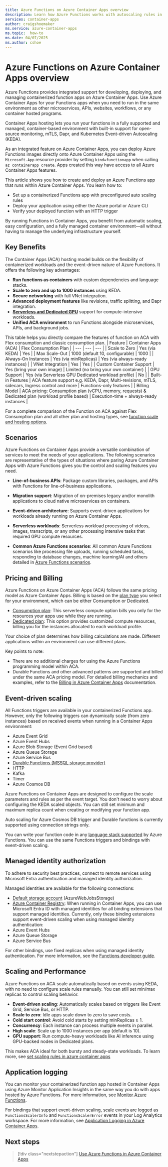 ```yaml
---
title: Azure Functions on Azure Container Apps overview
description: Learn how Azure Functions works with autoscaling rules in Azure Container Apps.
services: container-apps
author: craigshoemaker
ms.service: azure-container-apps
ms.topic:  how-to
ms.date: 04/07/2025
ms.author: cshoe
---
```


# Azure Functions on Azure Container Apps overview

Azure Functions provides integrated support for developing, deploying, and managing containerized function apps on Azure Container Apps. Use Azure Container Apps for your Functions apps when you need to run in the same environment as other microservices, APIs, websites, workflows, or any container hosted programs.

Container Apps hosting lets you run your functions in a fully supported and managed, container-based environment with built-in support for open-source monitoring, mTLS, Dapr, and Kubernetes Event-driven Autoscaling (KEDA).

As an integrated feature on Azure Container Apps,  you can  deploy Azure Functions images directly onto Azure Container Apps using the `Microsoft.App` resource provider by setting `kind=functionapp` when calling `az containerapp create`. Apps created this way have access to all Azure Container Apps features.

This article shows you how to create and deploy an Azure Functions app that runs within Azure Container Apps. You learn how to:

- Set up a containerized Functions app with preconfigured auto scaling rules
- Deploy your application using either the Azure portal or Azure CLI
- Verify your deployed function with an HTTP trigger

By running Functions in Container Apps, you benefit from automatic scaling, easy configuration, and a fully managed container environment—all without having to manage the underlying infrastructure yourself.

## Key Benefits
The Container Apps (ACA) hosting model builds on the flexibility of containerized workloads and the event-driven nature of Azure Functions. It offers the following key advantages:
- **Run functions as containers** with custom dependencies and language stacks.
- **Scale to zero and up to 1000 instances** using KEDA.
- **Secure networking** with full VNet integration.
- **Advanced deployment features** like revisions, traffic splitting, and Dapr integration.
- **[Serverless and Dedicated GPU](../container-apps/gpu-serverless-overview.md)** support for compute-intensive workloads.
- **Unified ACA environment** to run Functions alongside microservices, APIs, and background jobs.

This table helps you directly compare the features of function on ACA with Flex consumption and classic consumption plan.
| Feature |	Container Apps (ACA) | Flex Consumption Plan |
| --- | --- | --- |
| Scale to Zero |	Yes (via KEDA) | Yes |
| Max Scale-Out | 1000 (default 10, configurable) |	1000 |
| Always-On Instances |	Yes (via minReplicas) |	Yes (via always-ready instances) |
| VNet Integration |	Yes |	Yes |
| Custom Container Support | Yes (bring your own image) |	Limited (no bring your own container) |
| GPU Support | Yes (via Serverless GPU Dedicated workload profile) | No |
| Built-in Features |	ACA feature support e.g. KEDA, Dapr, Multi-revisions, mTLS, sidecars, Ingress control and more |	Functions-only features |
| Billing Model |	ACA pricing: Consumption plan (vCPU, memory, requests) & Dedicated plan (workload profile based) |	Execution-time + always-ready instances |

For a complete comparison of the Function on ACA against Flex Consumption plan and all other plan and hosting types, see [function scale and hosting options](../azure-functions/functions-scale.md).

## Scenarios

Azure Functions on Container Apps provide a versatile combination of services to meet the needs of your applications. The following scenarios are representative of the types of situations where paring Azure Container Apps with Azure Functions gives you the control and scaling features you need.

- **Line-of-business APIs**: Package custom libraries, packages, and APIs with Functions for line-of-business applications.

- **Migration support**: Migration of on-premises legacy and/or monolith applications to cloud native microservices on containers.

- **Event-driven architecture**: Supports event-driven applications for workloads already running on Azure Container Apps.

- **Serverless workloads**: Serverless workload processing of videos, images, transcripts, or any other processing intensive tasks that required  GPU compute resources.

- **Common Azure Functions scenarios**: All common Azure Functions scenarios like processing file uploads, running scheduled tasks, responding to database changes, machine learning/AI and others detailed in [Azure Functions scenarios](/azure/azure-functions/functions-scenarios?pivots=programming-language-csharp).

## Pricing and Billing
Azure Functions on Azure Container Apps (ACA) follows the same pricing model as Azure Container Apps. Billing is based on the [plan type](../container-apps/plans.md) you select for your environment, which can be either Consumption or Dedicated.
- [Consumption plan](..//container-apps/billing.md#consumption-plan): This serverless compute option bills you only for the resources your apps use while they are running.
- [Dedicated plan](../container-apps/billing.md#consumption-dedicated): This option provides customized compute resources, billing you for the instances allocated to each workload profile.

Your choice of plan determines how billing calculations are made. Different applications within an environment can use different plans.

Key points to note:
- There are no additional charges for using the Azure Functions programming model within ACA.
- Durable Functions and other advanced patterns are supported and billed under the same ACA pricing model.
For detailed billing mechanics and examples, refer to the [Billing in Azure Container Apps](../container-apps/billing.md) documentation.

## Event-driven scaling

All Functions triggers are available in your containerized Functions app. However, only the following triggers can dynamically scale (from zero instances) based on received events when running in a Container Apps environment:

- Azure Event Grid
- Azure Event Hubs
- Azure Blob Storage (Event Grid based)
- Azure Queue Storage
- Azure Service Bus
- [Durable Functions (MSSQL storage provider)](../azure-functions/durable/durable-functions-mssql-container-apps-hosting.md)
- HTTP
- Kafka
- Timer
- Azure Cosmos DB

Azure Functions on Container Apps are designed to configure the scale parameters and rules as per the event target. You don't need to worry about configuring the KEDA scaled objects. You can still set minimum and maximum replica count when creating or modifying your function app.

Auto scaling for Azure Cosmos DB trigger and Durable functions is currently supported using connection strings only.

You can write your function code in any [language stack supported](/azure/azure-functions/supported-languages?tabs=isolated-process%2Cv4&pivots=programming-language-csharp) by Azure Functions. You can use the same Functions triggers and bindings with event-driven scaling.

## Managed identity authorization

To adhere to security best practices, connect to remote services using Microsoft Entra authentication and managed identity authorization.

Managed identities are available for the following connections:

- [Default storage account](/azure/azure-functions/functions-reference) (AzureWebJobsStorage)
- [Azure Container Registry](/azure/azure-functions/functions-deploy-container-apps?tabs=acr): When running in Container Apps, you can use Microsoft Entra ID with managed identities for all binding extensions that support managed identities. Currently, only these binding extensions support event-driven scaling when using managed identity authentication:
- Azure Event Hubs
- Azure Queue Storage
- Azure Service Bus

For other bindings, use fixed replicas when using managed identity authentication. For more information, see the [Functions developer guide](/azure/azure-functions/functions-reference).

## Scaling and Performance

Azure Functions on ACA scale automatically based on events using KEDA, with no need to configure scale rules manually. You can still set min/max replicas to control scaling behavior.

- **Event-driven scaling**: Automatically scales based on triggers like Event Grid, Service Bus, or HTTP.
- **Scale to zero**: Idle apps scale down to zero to save costs.
- **Cold start control**: Avoid cold starts by setting minReplicas ≥ 1.
- **Concurrency**: Each instance can process multiple events in parallel.
- **High scale**: Scale up to 1000 instances per app (default is 10).
- **GPU support**: Run compute-heavy workloads like AI inference using GPU-backed nodes in Dedicated plans.

This makes ACA ideal for both bursty and steady-state workloads. To learn more, see [set scaling rules in azure container apps](../container-apps/scale-app.md)

## Application logging

You can monitor your containerized function app hosted in Container Apps using Azure Monitor Application Insights in the same way you do with apps hosted by Azure Functions. For more information, see [Monitor Azure Functions](/azure/azure-functions/monitor-functions).

For bindings that support event-driven scaling, scale events are logged as `FunctionsScalerInfo` and `FunctionsScalerError` events in your Log Analytics workspace. For more information, see [Application Logging in Azure Container Apps](./logging.md).

## Next steps

> [!div class="nextstepaction"]
> [Use Azure Functions in Azure Container Apps](functions-usage.md)
